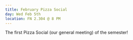 ```yaml
---
title: February Pizza Social
day: Wed Feb 5th
location: FN 2.304 @ 8 PM
---
```

The first Pizza Social (our general meeting) of the semester!
